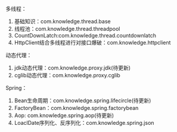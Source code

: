 多线程：

1. 基础知识：com.knowledge.thread.base
2. 线程池：com.knowledge.thread.threadpool
3. CountDownLatch:com.knowledge.thread.countdownlatch
4. HttpClient结合多线程进行对接口爆破：com.knowledge.httpclient

动态代理：

1. jdk动态代理：com.knowledge.proxy.jdk(待更新)
2. cglib动态代理：com.knowledge.proxy.cglib

Spring：

1. Bean生命周期：com.knowledge.spring.lifecircle(待更新)
2. FactoryBean：com.knowledge.spring.factorybean
3. Aop: com.knowledge.spring.aop(待更新)
4. LoaclDate序列化、反序列化：com.knowledge.spring.json
